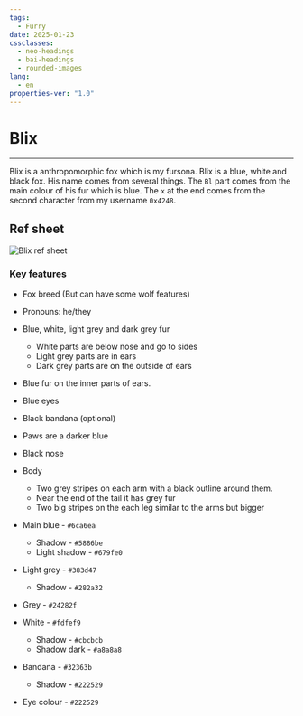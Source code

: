 ```yaml
---
tags:
  - Furry
date: 2025-01-23
cssclasses:
  - neo-headings
  - bai-headings
  - rounded-images
lang:
  - en
properties-ver: "1.0"
---
```

# Blix

***
Blix is a anthropomorphic fox which is my fursona. Blix is a blue, white and black fox. His name comes from several things. The `Bl` part comes from the main colour of his fur which is blue. The `x` at the end comes from the second character from my username `0x4248`.

## Ref sheet

![Blix ref sheet](https://0x4248.dev/img/blix/ref_sheet.png)
### Key features
- Fox breed (But can have some wolf features)
- Pronouns: he/they
- Blue, white, light grey and dark grey fur
    - White parts are below nose and go to sides
    - Light grey parts are in ears
    - Dark grey parts are on the outside of ears
- Blue fur on the inner parts of ears.
- Blue eyes
- Black bandana (optional)
- Paws are a darker blue
- Black nose
- Body
    - Two grey stripes on each arm with a black outline around them.
    - Near the end of the tail it has grey fur
    - Two big stripes on the each leg similar to the arms but bigger

- Main blue - `#6ca6ea`
    - Shadow - `#5886be`
    - Light shadow - `#679fe0`
- Light grey - `#383d47`
    - Shadow - `#282a32`
- Grey - `#24282f`
- White - `#fdfef9`
    - Shadow - `#cbcbcb`
    - Shadow dark - `#a8a8a8`
- Bandana - `#32363b`
    - Shadow - `#222529`
- Eye colour - `#222529`